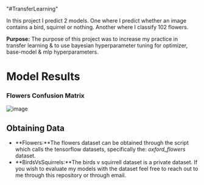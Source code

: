 "#TransferLearning" 

In this project I predict 2 models. One where I predict whether an image contains a bird, squirrel or nothing. Another where I classify 102 flowers.

**Purpose:** The purpose of this project was to increase my practice in transfer learning & to use bayesian hyperparameter tuning for optimizer, base-model & mlp hyperparameters.

# Model Results
### Flowers Confusion Matrix
![image](https://github.com/Charles-Gormley/TransferLearning/assets/76138796/48be6054-ebae-4251-8889-f27f4a3868d8)


## Obtaining Data
* **Flowers:**The flowers dataset can be obtained through the script which calls the tensorflow datasets, specifically the: *oxford_flowers* dataset. 
* **BirdsVsSquirrels:**The birds v squirrell dataset is a private dataset. If you wish to evaluate my models with the dataset feel free to reach out to me through this repository or through email.
